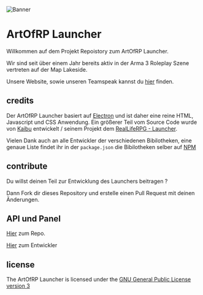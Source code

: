 ![Banner](resources/img/banner.png)

# ArtOfRP Launcher 

Willkommen auf dem Projekt Repoistory zum ArtOfRP Launcher.

Wir sind seit über einem Jahr bereits aktiv in der Arma 3 Roleplay Szene vertreten auf der Map Lakeside.

Unsere Website, sowie unseren  Teamspeak kannst du [hier](https://artofrp.de/) finden.


## credits

Der ArtOfRP Launcher basiert auf [Electron](http://electron.atom.io/) und ist daher eine reine HTML, Javascript und CSS Anwendung.
Ein größerer Teil vom Source Code wurde von [Kaibu](https://github.com/Kaibu) entwickelt / seinem Projekt dem [RealLifeRPG - Launcher](https://github.com/A3ReallifeRPG/RealLifeRPGLauncher).

Vielen Dank auch an alle Entwickler der verschiedenen Bibilotheken, eine genaue Liste findet ihr in der `package.json` die Bibilotheken selber auf [NPM](https://www.npmjs.com/)

## contribute

Du willst deinen Teil zur Entwicklung des Launchers beitragen ?  

Dann Fork dir dieses Repository und erstelle einen Pull Request mit deinen Änderungen.

## API und Panel

[Hier](https://github.com/XedonDEV/ArtOfRP-backend) zum Repo.

[Hier](https://github.com/Kaibu) zum Entwickler

## license

The ArtOfRP Launcher is licensed under the [GNU General Public License version 3](https://opensource.org/licenses/GPL-3.0)
